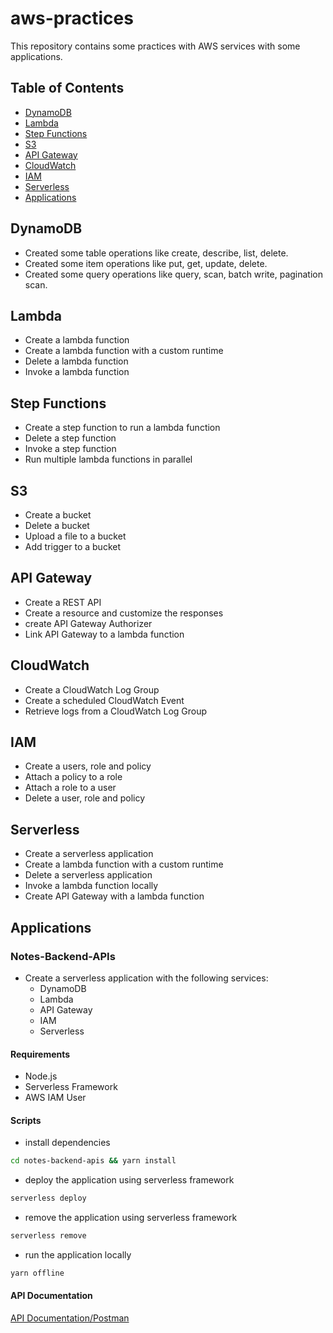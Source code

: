# aws-practices

This repository contains some practices with AWS services with some applications.

## Table of Contents

- [DynamoDB](#dynamodb)
- [Lambda](#lambda)
- [Step Functions](#step-functions)
- [S3](#s3)
- [API Gateway](#api-gateway)
- [CloudWatch](#cloudwatch)
- [IAM](#iam)
- [Serverless](#serverless)
- [Applications](#applications)

## DynamoDB

- Created some table operations like create, describe, list, delete.
- Created some item operations like put, get, update, delete.
- Created some query operations like query, scan, batch write, pagination scan.

## Lambda

- Create a lambda function
- Create a lambda function with a custom runtime
- Delete a lambda function
- Invoke a lambda function

## Step Functions

- Create a step function to run a lambda function
- Delete a step function
- Invoke a step function
- Run multiple lambda functions in parallel

## S3

- Create a bucket
- Delete a bucket
- Upload a file to a bucket
- Add trigger to a bucket

## API Gateway

- Create a REST API
- Create a resource and customize the responses
- create API Gateway Authorizer
- Link API Gateway to a lambda function

## CloudWatch

- Create a CloudWatch Log Group
- Create a scheduled CloudWatch Event
- Retrieve logs from a CloudWatch Log Group

## IAM

- Create a users, role and policy
- Attach a policy to a role
- Attach a role to a user
- Delete a user, role and policy

## Serverless

- Create a serverless application
- Create a lambda function with a custom runtime
- Delete a serverless application
- Invoke a lambda function locally
- Create API Gateway with a lambda function

## Applications

### Notes-Backend-APIs

- Create a serverless application with the following services:
  - DynamoDB
  - Lambda
  - API Gateway
  - IAM
  - Serverless

#### Requirements

- Node.js
- Serverless Framework
- AWS IAM User

#### Scripts

- install dependencies

```bash
cd notes-backend-apis && yarn install

```

- deploy the application using serverless framework

```bash
serverless deploy

```

- remove the application using serverless framework

```bash
serverless remove

```

- run the application locally

```bash
yarn offline

```

#### API Documentation

[API Documentation/Postman](https://documenter.getpostman.com/view/6200920/2s93JnUSGY)
